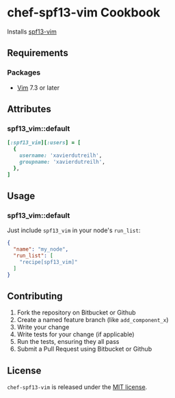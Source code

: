 # chef-spf13-vim Cookbook

Installs [spf13-vim](https://github.com/spf13/spf13-vim)

## Requirements

### Packages

- [Vim](http://www.vim.org/) 7.3 or later

## Attributes

### spf13_vim::default

```ruby
[:spf13_vim][:users] = [
  {
    username: 'xavierdutreilh',
    groupname: 'xavierdutreilh',
  },
]
```

## Usage

### spf13_vim::default

Just include `spf13_vim` in your node's `run_list`:

```json
{
  "name": "my_node",
  "run_list": [
    "recipe[spf13_vim]"
  ]
}
```

## Contributing

1. Fork the repository on Bitbucket or Github
2. Create a named feature branch (like `add_component_x`)
3. Write your change
4. Write tests for your change (if applicable)
5. Run the tests, ensuring they all pass
6. Submit a Pull Request using Bitbucket or Github

## License

`chef-spf13-vim` is released under the [MIT license](http://en.wikipedia.org/wiki/MIT_License).
